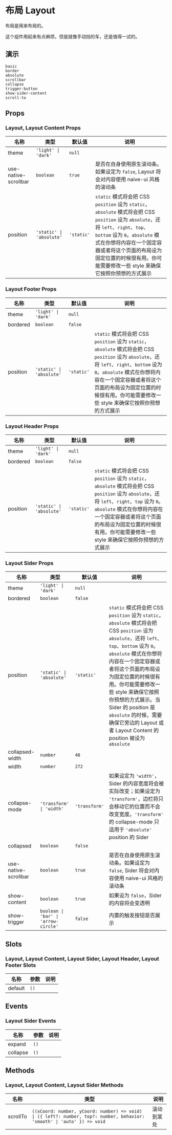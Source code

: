 # 布局 Layout
布局是用来布局的。

这个组件用起来有点麻烦，但是就像手动挡的车，还是值得一试的。
<!--single-column-->
## 演示
```demo
basic
border
absolute
scrollbar
collapse
trigger-button
show-sider-content
scroll-to
```
## Props
### Layout, Layout Content Props
|名称|类型|默认值|说明|
|-|-|-|-|
|theme|`'light' \| 'dark'`|`null`||
|use-native-scrollbar|`boolean`|`true`|是否在自身使用原生滚动条。如果设定为 `false`, Layout 将会对内容使用 naive-ui 风格的滚动条|
|position|`'static' \| 'absolute'`|`'static'`|`static` 模式将会把 CSS `position` 设为 `static`， `absolute`  模式将会把 CSS `position` 设为 `absolute`，还将 `left`、`right`、`top`、`bottom` 设为 `0`。`absolute` 模式在你想将内容在一个固定容器或者将这个页面的布局设为固定位置的时候很有用。你可能需要修改一些 style 来确保它按照你预想的方式展示|

### Layout Footer Props
|名称|类型|默认值|说明|
|-|-|-|-|
|theme|`'light' \| 'dark'`|`null`||
|bordered|`boolean`|`false`||
|position|`'static' \| 'absolute'`|`'static'`|`static` 模式将会把 CSS `position` 设为 `static`， `absolute`  模式将会把 CSS `position` 设为 `absolute`，还将 `left`、`right`、`bottom` 设为 `0`。`absolute` 模式在你想将内容在一个固定容器或者将这个页面的布局设为固定位置的时候很有用。你可能需要修改一些 style 来确保它按照你预想的方式展示|

### Layout Header Props
|名称|类型|默认值|说明|
|-|-|-|-|
|theme|`'light' \| 'dark'`|`null`||
|bordered|`boolean`|`false`||
|position|`'static' \| 'absolute'`|`'static'`|`static` 模式将会把 CSS `position` 设为 `static`， `absolute`  模式将会把 CSS `position` 设为 `absolute`，还将 `left`、`right`、`top` 设为 `0`。`absolute` 模式在你想将内容在一个固定容器或者将这个页面的布局设为固定位置的时候很有用。你可能需要修改一些 style 来确保它按照你预想的方式展示|

### Layout Sider Props
|名称|类型|默认值|说明|
|-|-|-|-|
|theme|`'light' \| 'dark'`|`null`||
|bordered|`boolean`|`false`||
|position|`'static' \| 'absolute'`|`'static'`|`static` 模式将会把 CSS `position` 设为 `static`， `absolute`  模式将会把 CSS `position` 设为 `absolute`，还将 `left`、`top`、`bottom` 设为 `0`。`absolute` 模式在你想将内容在一个固定容器或者将这个页面的布局设为固定位置的时候很有用。你可能需要修改一些 style 来确保它按照你预想的方式展示。当 Sider 的 position 是 `absolute` 的时候，需要确保它旁边的 Layout 或者 Layout Content 的 position 被设为 `absolute`|
|collapsed-width|`number`|`48`||
|width|`number`|`272`||
|collapse-mode|`'transform' \| 'width'`|`'transform'`|如果设定为 `'width'`，Sider 的内容宽度将会被实际改变；如果设定为 `'transform'`，边栏将只会移动它的位置而不会改变宽度。`'transform'` 的 collapse-mode 只适用于 `'absolute'` position 的 Sider|
|collapsed|`boolean`|`false`||
|use-native-scrollbar|`boolean`|`true`|是否在自身使用原生滚动条。如果设定为 `false`, Sider 将会对内容使用 naive-ui 风格的滚动条|
|show-content|`boolean`|`true`|如果设为 `false`，Sider 的内容将会变透明|
|show-trigger|`boolean \| 'bar' \| 'arrow-circle'`|`false`|内置的触发按钮是否展示|

## Slots
### Layout, Layout Content, Layout Sider, Layout Header, Layout Footer Slots
|名称|参数|说明|
|-|-|-|
|default|`()`||

## Events
### Layout Sider Events
|名称|参数|说明|
|-|-|-|
|expand|`()`||
|collapse|`()`||

## Methods
### Layout, Layout Content, Layout Sider Methods
|名称|类型|说明|
|-|-|-|
|scrollTo|`((xCoord: number, yCoord: number) => void) \| ({ left?: number, top?: number, behavior: 'smooth' \| 'auto' }) => void`|滚动到某处|
